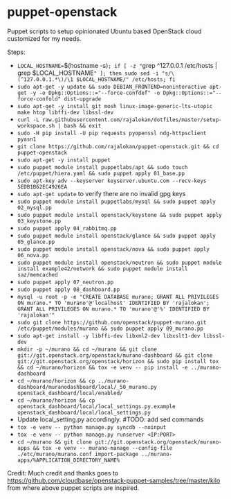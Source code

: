 # puppet-openstack
Puppet scripts to setup opinionated Ubuntu based OpenStack cloud customized for my needs. 

Steps:
* `LOCAL_HOSTNAME=`$(hostname -s)`; if [ -z "`grep ^127.0.0.1 /etc/hosts | grep $LOCAL_HOSTNAME`" ]; then sudo sed -i "s/\(^127.0.0.1.*\)/\1 $LOCAL_HOSTNAME/" /etc/hosts; fi`
* `sudo apt-get -y update && sudo DEBIAN_FRONTEND=noninteractive apt-get -y -o Dpkg::Options::="--force-confdef" -o Dpkg::Options::="--force-confold" dist-upgrade`
* `sudo apt-get -y install git mosh linux-image-generic-lts-utopic make htop libffi-dev libssl-dev`
* `curl -L raw.githubusercontent.com/rajalokan/dotfiles/master/setup-workspace.sh | bash && exit`
* `sudo -H pip install -U pip requests pyopenssl ndg-httpsclient pyasn1`
* `git clone https://github.com/rajalokan/puppet-openstack.git && cd puppet-openstack`
* `sudo apt-get -y install puppet`
* `sudo puppet module install puppetlabs/apt && sudo touch /etc/puppet/hiera.yaml && sudo puppet apply 01_base.pp`
* `sudo apt-key adv --keyserver keyserver.ubuntu.com --recv-keys 5EDB1B62EC4926EA`
* `sudo apt-get update` to verify there are no invalid gpg keys
* `sudo puppet module install puppetlabs/mysql && sudo puppet apply 02_mysql.pp`
* `sudo puppet module install openstack/keystone && sudo puppet apply 03_keystone.pp`
* `sudo puppet apply 04_rabbitmq.pp`
* `sudo puppet module install openstack/glance && sudo puppet apply 05_glance.pp`
* `sudo puppet module install openstack/nova && sudo puppet apply 06_nova.pp`
* `sudo puppet module install openstack/neutron && sudo puppet module install example42/network && sudo puppet module install saz/memcached`
* `sudo puppet apply 07_neutron.pp`
* `sudo puppet apply 08_dashboard.pp`
* `mysql -u root -p -e "CREATE DATABASE murano; GRANT ALL PRIVILEGES ON murano.* TO 'murano'@'localhost' IDENTIFIED BY 'rajalokan'; GRANT ALL PRIVILEGES ON murano.* TO 'murano'@'%' IDENTIFIED BY 'rajalokan'"`
* `sudo git clone https://github.com/openstack/puppet-murano.git /etc/puppet/modules/murano && sudo puppet apply 09_murano.pp`
* `sudo apt-get install -y libffi-dev libxml2-dev libxslt1-dev libssl-dev`
* `mkdir -p ~/murano && cd ~/murano && git clone git://git.openstack.org/openstack/murano-dashboard && git clone git://git.openstack.org/openstack/horizon && sudo pip install tox && cd ~/murano/horizon && tox -e venv -- pip install -e ../murano-dashboard`
* `cd ~/murano/horizon && cp ../murano-dashboard/muranodashboard/local/_50_murano.py openstack_dashboard/local/enabled/`
* `cd ~/murano/horizon && cp openstack_dashboard/local/local_settings.py.example openstack_dashboard/local/local_settings.py`
* Update local_setting.py accordingly. #TODO: add sed commands 
* `tox -e venv -- python manage.py syncdb --noinput`
* `tox -e venv -- python manage.py runserver <IP:PORT>`
* `cd ~/murano && git clone git://git.openstack.org/openstack/murano-apps && tox -e venv -- murano-manage --config-file ./etc/murano/murano.conf import-package ../murano-apps/%APPLICATION_DIRECTORY_NAME%`



Credit: Much credit and thanks goes to https://github.com/cloudbase/openstack-puppet-samples/tree/master/kilo from where above puppet scripts are inspired. 
